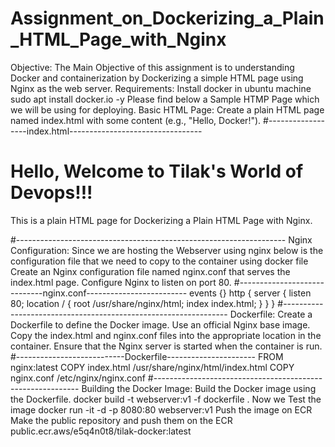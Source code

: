 # Assignment_on_Dockerizing_a_Plain_HTML_Page_with_Nginx


Objective:
The Main Objective of this assignment is to understanding Docker and containerization by Dockerizing a simple HTML page using Nginx as the web server.
Requirements:
Install docker in ubuntu machine
sudo apt install docker.io -y
Please find below a Sample HTMP Page which we will be using for deploying.
Basic HTML Page:
Create a plain HTML page named index.html with some content (e.g., "Hello, Docker!").
#------------------index.html---------------------------------
<!DOCTYPE html>
<html>
<head>
<title>Welcome to Tilak's World of Devops!</title>
</head>
<body>
<h1>Hello, Welcome to Tilak's World of Devops!!!</h1>
<p>This is a plain HTML page for Dockerizing a Plain HTML Page with Nginx.</p>
</body>
</html>#-------------------------------------------------------------------
Nginx Configuration:
Since we are hosting the Webserver using nginx below is the configuration file that we need to copy to the container using docker file
Create an Nginx configuration file named nginx.conf that serves the index.html page.
Configure Nginx to listen on port 80.
#-----------------------------nginx.conf-------------------------
events {}
http {
server {
listen 80;
location / {
root /usr/share/nginx/html;
index index.html;
}
}
}
#----------------------------------------------------------------
Dockerfile:
Create a Dockerfile to define the Docker image.
Use an official Nginx base image.
Copy the index.html and nginx.conf files into the appropriate location in the container.
Ensure that the Nginx server is started when the container is run.
#---------------------------Dockerfile----------------------
FROM nginx:latest
COPY index.html /usr/share/nginx/html/index.html
COPY nginx.conf /etc/nginx/nginx.conf
#-----------------------------------------------------------
Building the Docker Image:
Build the Docker image using the Dockerfile.
docker build -t webserver:v1 -f dockerfile .
Now we Test the image
docker run -it -d -p 8080:80 webserver:v1
Push the image on ECR
Make the public repository and push them on the ECR
public.ecr.aws/e5q4n0t8/tilak-docker:latest
